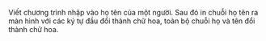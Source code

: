 Viết chương trình nhập vào họ tên của một người. Sau đó in chuỗi họ tên ra màn hình với các ký tự đầu đổi thành chữ hoa, toàn bộ chuỗi họ và tên đổi thành chữ hoa.